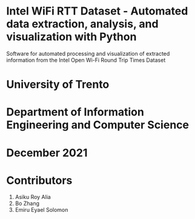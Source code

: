 # Intel WiFi RTT Dataset - Automated data extraction, analysis, and visualization with Python 
Software for automated processing and visualization of extracted information from the Intel Open Wi-Fi Round Trip Times Dataset
 

# University of Trento 
# Department of Information Engineering and Computer Science 
# December 2021
 
# Contributors 
1. Asiku Roy Alia 
2. Bo Zhang 
3. Emiru Eyael Solomon
